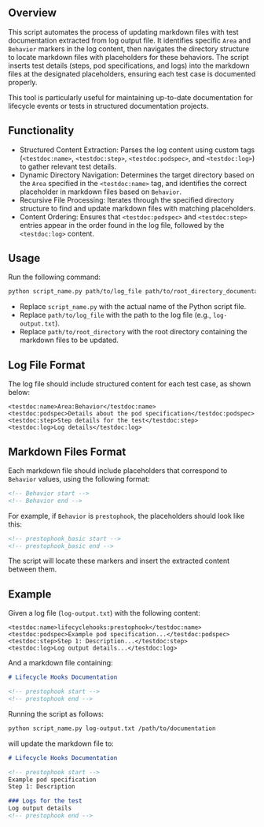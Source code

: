 ## Overview

This script automates the process of updating markdown files with test documentation extracted from log output file. It identifies specific `Area` and `Behavior` markers in the log content, then navigates the directory structure to locate markdown files with placeholders for these behaviors. The script inserts test details (steps, pod specifications, and logs) into the markdown files at the designated placeholders, ensuring each test case is documented properly.

This tool is particularly useful for maintaining up-to-date documentation for lifecycle events or tests in structured documentation projects.

## Functionality

- Structured Content Extraction: Parses the log content using custom tags (`<testdoc:name>`, `<testdoc:step>`, `<testdoc:podspec>`, and `<testdoc:log>`) to gather relevant test details.
- Dynamic Directory Navigation: Determines the target directory based on the `Area` specified in the `<testdoc:name>` tag, and identifies the correct placeholder in markdown files based on `Behavior`.
- Recursive File Processing: Iterates through the specified directory structure to find and update markdown files with matching placeholders.
- Content Ordering: Ensures that `<testdoc:podspec>` and `<testdoc:step>` entries appear in the order found in the log file, followed by the `<testdoc:log>` content.

## Usage

Run the following command:

```bash
python script_name.py path/to/log_file path/to/root_directory_documentation
```

- Replace `script_name.py` with the actual name of the Python script file.
- Replace `path/to/log_file` with the path to the log file (e.g., `log-output.txt`).
- Replace `path/to/root_directory` with the root directory containing the markdown files to be updated.

## Log File Format

The log file should include structured content for each test case, as shown below:

```plaintext
<testdoc:name>Area:Behavior</testdoc:name>
<testdoc:podspec>Details about the pod specification</testdoc:podspec>
<testdoc:step>Step details for the test</testdoc:step>
<testdoc:log>Log details</testdoc:log>
```

## Markdown Files Format

Each markdown file should include placeholders that correspond to `Behavior` values, using the following format:

```markdown
<!-- Behavior start -->
<!-- Behavior end -->
```

For example, if `Behavior` is `prestophook`, the placeholders should look like this:

```markdown
<!-- prestophook_basic start -->
<!-- prestophook_basic end -->
```

The script will locate these markers and insert the extracted content between them.

## Example

Given a log file (`log-output.txt`) with the following content:

```plaintext
<testdoc:name>lifecyclehooks:prestophook</testdoc:name>
<testdoc:podspec>Example pod specification...</testdoc:podspec>
<testdoc:step>Step 1: Description...</testdoc:step>
<testdoc:log>Log output details...</testdoc:log>
```

And a markdown file containing:

```markdown
# Lifecycle Hooks Documentation

<!-- prestophook start -->
<!-- prestophook end -->
```

Running the script as follows:

```bash
python script_name.py log-output.txt /path/to/documentation
```

will update the markdown file to:

```markdown
# Lifecycle Hooks Documentation

<!-- prestophook start -->
Example pod specification
Step 1: Description

### Logs for the test
Log output details
<!-- prestophook end -->
```

